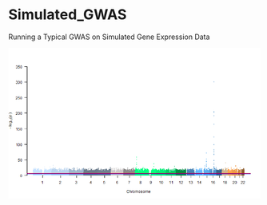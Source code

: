 # Simulated_GWAS
Running a Typical GWAS on Simulated Gene Expression Data 

![alt text](https://github.com/stevturn3/Simulated_GWAS/blob/main/Turnbull_manhattan.png?raw=true)

